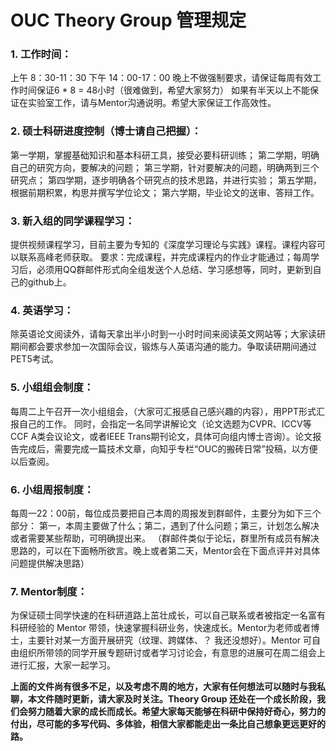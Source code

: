 # OUC Theory Group 管理规定

### 1. 工作时间：

上午 8：30-11：30   下午 14：00-17：00
晚上不做强制要求，请保证每周有效工作时间保证6 * 8 = 48小时（很难做到，希望大家努力）
如果有半天以上不能保证在实验室工作，请与Mentor沟通说明。希望大家保证工作高效性。

### 2. 硕士科研进度控制（博士请自己把握）：

第一学期，掌握基础知识和基本科研工具，接受必要科研训练；
第二学期，明确自己的研究方向，要解决的问题；
第三学期，针对要解决的问题，明确两到三个研究点；
第四学期，逐步明确各个研究点的技术思路，并进行实验；
第五学期，根据前期积累，构思并撰写学位论文；
第六学期，毕业论文的送审、答辩工作。

### 3. 新入组的同学课程学习：

提供视频课程学习，目前主要为专知的《深度学习理论与实践》课程。课程内容可以联系高峰老师获取。
要求：完成课程，并完成课程内的作业才能通过；每周学习后，必须用QQ群邮件形式向全组发送个人总结、学习感想等，同时，更新到自己的github上。

### 4. 英语学习：

除英语论文阅读外，请每天拿出半小时到一小时时间来阅读英文网站等；大家读研期间都会要求参加一次国际会议，锻炼与人英语沟通的能力。争取读研期间通过PET5考试。

### 5. 小组组会制度：

每周二上午召开一次小组组会，（大家可汇报感自己感兴趣的内容），用PPT形式汇报自己的工作。
同时，会指定一名同学讲解论文（论文选题为CVPR、ICCV等CCF A类会议论文，或者IEEE Trans期刊论文，具体可向组内博士咨询）。论文报告完成后，需要完成一篇技术文章，向知乎专栏“OUC的搬砖日常”投稿，以方便以后查阅。

### 6. 小组周报制度：

每周一22：00前，每位成员要把自己本周的周报发到群邮件，主要分为如下三个部分：
第一，本周主要做了什么；第二，遇到了什么问题；第三，计划怎么解决或者需要某些帮助，可明确提出来。
（群邮件类似于论坛，群里所有成员有解决思路的，可以在下面畅所欲言。晚上或者第二天，Mentor会在下面点评并对具体问题提供解决思路）

### 7. Mentor制度：

为保证硕士同学快速的在科研道路上茁壮成长，可以自己联系或者被指定一名富有科研经验的 Mentor 带领，快速掌握科研业务，快速成长。Mentor为老师或者博士，主要针对某一方面开展研究（纹理、跨媒体、？ 我还没想好）。Mentor 可自由组织所带领的同学开展专题研讨或者学习讨论会，有意思的进展可在周二组会上进行汇报，大家一起学习。

**上面的文件尚有很多不足，以及考虑不周的地方，大家有任何想法可以随时与我私聊，本文件随时更新，请大家及时关注。Theory Group 还处在一个成长阶段，我们会努力随着大家的成长而成长。希望大家每天能够在科研中保持好奇心，努力的付出，尽可能的多写代码、多体验，相信大家都能走出一条比自己想象更远更好的路。**
